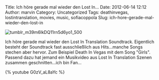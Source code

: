 Title: Ich höre gerade mal wieder den Lost In...
Date: 2012-06-14 12:12
Author: marvin
Category: Uncategorized
Tags: deathinvegas, lostintranslation, movies, music, sofiacoppola
Slug: ich-hore-gerade-mal-wieder-den-lost-in

![tumblr_m39m6lkDQ11rn5d6yo1_500]({static}/images/tumblr_m39m6lkDQ11rn5d6yo1_500.gif)

Ich höre gerade mal wieder den Lost In Translation Soundtrack.
Eigentlich besteht der Soundtrack fast ausschließlich aus Hits...manche
Songs stechen aber hervor. Zum Beispiel Death In Vegas mit dem Song
"Girls". Passend dazu hat jemand ein Musikvideo aus Lost In Translation
Szenen zusammen geschnitten...ich bin Fan...

{% youtube G0zV_aL8aYc %}

